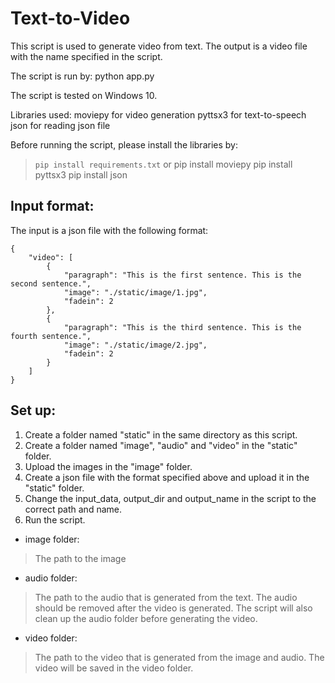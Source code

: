 # Text-to-Video
This script is used to generate video from text.
The output is a video file with the name specified in the script.

The script is run by:
python app.py

The script is tested on Windows 10.

Libraries used:
moviepy for video generation
pyttsx3 for text-to-speech
json for reading json file

Before running the script, please install the libraries by:
> `pip install requirements.txt`
or
> pip install moviepy
> pip install pyttsx3
> pip install json

## **Input format**:
The input is a json file with the following format:
```
{
    "video": [
        {
            "paragraph": "This is the first sentence. This is the second sentence.",
            "image": "./static/image/1.jpg",
            "fadein": 2
        },
        {
            "paragraph": "This is the third sentence. This is the fourth sentence.",
            "image": "./static/image/2.jpg",
            "fadein": 2
        }
    ]
}
```

## **Set up**:
1. Create a folder named "static" in the same directory as this script.
2. Create a folder named "image", "audio" and "video" in the "static" folder.
3. Upload the images in the "image" folder.
4. Create a json file with the format specified above and upload it in the "static" folder.
5. Change the input_data, output_dir and output_name in the script to the correct path and name.
6. Run the script.

* image folder: 
> The path to the image
* audio folder: 
> The path to the audio that is generated from the text. 
> The audio should be removed after the video is generated. 
> The script will also clean up the audio folder before generating the video.
* video folder: 
> The path to the video that is generated from the image and audio. 
> The video will be saved in the video folder.

